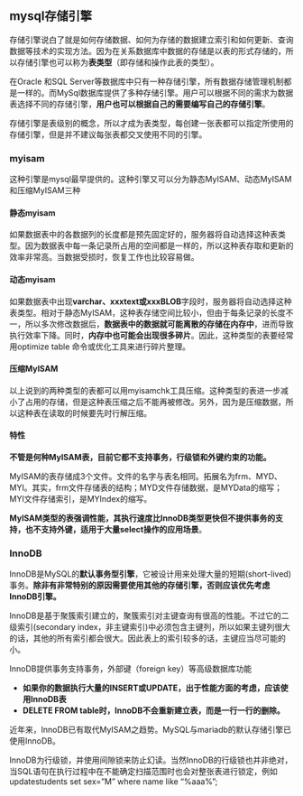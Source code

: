 ## mysql存储引擎
存储引擎说白了就是如何存储数据、如何为存储的数据建立索引和如何更新、查询数据等技术的实现方法。因为在关系数据库中数据的存储是以表的形式存储的，所以存储引擎也可以称为**表类型**（即存储和操作此表的类型）。

在Oracle 和SQL Server等数据库中只有一种存储引擎，所有数据存储管理机制都是一样的。而MySql数据库提供了多种存储引擎。用户可以根据不同的需求为数据表选择不同的存储引擎，**用户也可以根据自己的需要编写自己的存储引擎**。


存储引擎是表级别的概念，所以才成为表类型，每创建一张表都可以指定所使用的存储引擎，但是并不建议每张表都交叉使用不同的引擎。

### myisam
这种引擎是mysql最早提供的。这种引擎又可以分为静态MyISAM、动态MyISAM 和压缩MyISAM三种

#### 静态myisam
如果数据表中的各数据列的长度都是预先固定好的，服务器将自动选择这种表类型。因为数据表中每一条记录所占用的空间都是一样的，所以这种表存取和更新的效率非常高。当数据受损时，恢复工作也比较容易做。

#### 动态myisam
如果数据表中出现**varchar、xxxtext或xxxBLOB**字段时，服务器将自动选择这种表类型。相对于静态MyISAM，这种表存储空间比较小，但由于每条记录的长度不一，所以多次修改数据后，**数据表中的数据就可能离散的存储在内存中**，进而导致执行效率下降。同时，**内存中也可能会出现很多碎片**。因此，这种类型的表要经常用optimize table 命令或优化工具来进行碎片整理。

#### 压缩MyISAM
以上说到的两种类型的表都可以用myisamchk工具压缩。这种类型的表进一步减小了占用的存储，但是这种表压缩之后不能再被修改。另外，因为是压缩数据，所以这种表在读取的时候要先时行解压缩。

#### 特性
**不管是何种MyISAM表，目前它都不支持事务，行级锁和外键约束的功能。**

MyISAM的表存储成3个文件。文件的名字与表名相同。拓展名为frm、MYD、MYI。其实，frm文件存储表的结构；MYD文件存储数据，是MYData的缩写；MYI文件存储索引，是MYIndex的缩写。

 **MyISAM类型的表强调性能，其执行速度比InnoDB类型更快但不提供事务的支持，也不支持外键，适用于大量select操作的应用场景**。

 ### InnoDB
 InnoDB是MySQL的**默认事务型引擎**，它被设计用来处理大量的短期(short-lived)事务。**除非有非常特别的原因需要使用其他的存储引擎，否则应该优先考虑InnoDB引擎。**

 InnoDB是基于聚簇索引建立的，聚簇索引对主键查询有很高的性能。不过它的二级索引(secondary index，非主键索引)中必须包含主键列，所以如果主键列很大的话，其他的所有索引都会很大。因此表上的索引较多的话，主键应当尽可能的小。

  InnoDB提供事务支持事务，外部键（foreign key）等高级数据库功能

   - **如果你的数据执行大量的INSERT或UPDATE，出于性能方面的考虑，应该使用InnoDB表**
   - **DELETE FROM table时，InnoDB不会重新建立表，而是一行一行的删除。**


近年来，InnoDB已有取代MyISAM之趋势。MySQL与mariadb的默认存储引擎已使用InnoDB。

InnoDB为行级锁，并使用间隙锁来防止幻读。当然InnoDB的行级锁也并非绝对，当SQL语句在执行过程中在不能确定扫描范围时也会对整张表进行锁定，例如updatestudents set sex=”M” where name like “%aaa%”;

